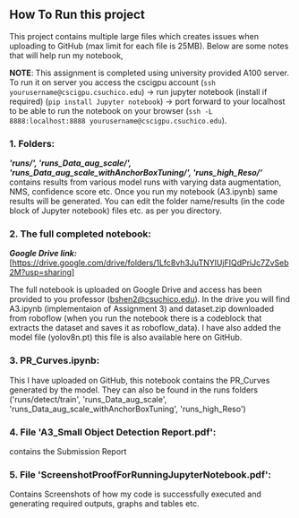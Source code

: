 ## How To Run this project

This project contains multiple large files which creates issues when uploading to GitHub (max limit for each file is 25MB). Below are some notes that will help run my notebook,

**NOTE**: This assignment is completed using university provided A100 server.  
To run it on server you access the cscigpu account (`ssh yourusername@cscigpu.csuchico.edu`) -> run jupyter notebook (install if required) (`pip install Jupyter notebook`) -> port forward to your localhost to be able to run the notebook on your browser (`ssh -L 8888:localhost:8888 yourusername@cscigpu.csuchico.edu`).

### **1. Folders:**   
***'runs/', 'runs_Data_aug_scale/', 'runs_Data_aug_scale_withAnchorBoxTuning/', 'runs_high_Reso/'***   
contains results from various model runs with varying data augmentation, NMS, confidence score etc. Once you run my notebook (A3.ipynb) same results will be generated. You can edit the folder name/results (in the code block of Jupyter notebook) files etc. as per you directory.
   
### **2. The full completed notebook:**  
***Google Drive link:*** [https://drive.google.com/drive/folders/1Lfc8vh3JuTNYlUjFIQdPriJc7ZvSeb2M?usp=sharing] 

The full notebook is uploaded on Google Drive and access has been provided to you professor (bshen2@csuchico.edu).   In the drive you will find A3.ipynb (implementaion of Assignment 3) and dataset.zip downloaded from roboflow (when you run the notebook there is a codeblock that extracts the dataset and saves it as roboflow_data). I have also added the model file (yolov8n.pt) this file is also available here on GitHub.

### **3. PR_Curves.ipynb:**  
This I have uploaded on GitHub, this notebook contains the PR_Curves generated by the model. They can also be found in the runs folders ('runs/detect/train', 'runs_Data_aug_scale', 'runs_Data_aug_scale_withAnchorBoxTuning', 'runs_high_Reso')

### **4. File 'A3_Small Object Detection Report.pdf':**  
contains the Submission Report 
   
### **5. File 'ScreenshotProofForRunningJupyterNotebook.pdf':**   
Contains Screenshots of how my code is successfully executed and generating required outputs, graphs and tables etc.
